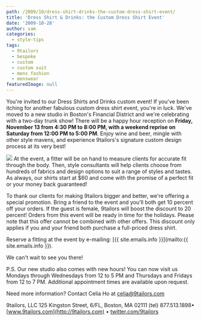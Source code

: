 ```yaml
---
path: /2009/10/dress-shirt-drinks-the-custom-dress-shirt-event/
title: 'Dress Shirt & Drinks: the Custom Dress Shirt Event'
date: '2009-10-28'
author: sam
categories:
  - style-tips
tags:
  - 9tailors
  - bespoke
  - custom
  - custom suit
  - mens fashion
  - menswear
featuredImage: null
---
```

You're invited to our Dress Shirts and Drinks custom event! 
If you've been itching for another fabulous custom dress shirt event, you're in luck. We've moved to a new studio in Boston's Financial District and we're celebrating with a two-day trunk show! There will be a happy hour reception on **Friday, November 13 from 4:30 PM to 8:00 PM, with a weekend reprise on Saturday from 12:00 PM to 5:00 PM**. Enjoy wine and beer, mingle with other style mavens, and experience 9tailors's signature custom design process at its very best!

[![](http://3.bp.blogspot.com/_RlJ3L7W6dBw/SuhQcJko-gI/AAAAAAAAH38/PfwFgvOxN1Y/s320/trunkshow_nov2009_20091020.2.jpg)](http://3.bp.blogspot.com/_RlJ3L7W6dBw/SuhQcJko-gI/AAAAAAAAH38/PfwFgvOxN1Y/s1600-h/trunkshow_nov2009_20091020.2.jpg)
At the event, a fitter will be on hand to measure clients for accurate fit through the body. Then, style consultants will help clients choose from hundreds of fabrics and design options to suit a range of styles and tastes. As always, our shirts start at $60 and come with the promise of a perfect fit or your money back guaranteed!

To thank our clients for making 9tailors bigger and better, we're offering a special promotion. Bring a friend to the event and you'll both get 10 percent off your orders. If the guest is female, 9tailors will boost the discount to 20 percent! Orders from this event will be ready in time for the holidays. Please note that this offer cannot be combined with other offers. This discount only applies if you and your friend both purchase a full-priced dress shirt.

Reserve a fitting at the event by e-mailing: [{{ site.emails.info }}](mailto:{{ site.emails.info }}).

We can't wait to see you there!

P.S. Our new studio also comes with new hours! You can now visit us Mondays through Wednesdays from 12 to 5 PM and Thursdays and Fridays from 12 to 7 PM. Additional appointment times are available upon request.

Need more information? Contact Celia Ho at [celia@9tailors.com](mailto:celia@9tailors.com)

9tailors, LLC
125 Kingston Street, 6/FL, Boston, MA 02111
(tel) 877.513.1898•
[www.9tailors.com](http://9tailors.com) • [twitter.com/9tailors](http://twitter.com/9tailors)